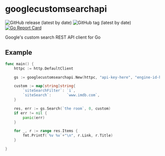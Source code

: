 # googlecustomsearchapi

![GitHub release (latest by date)](https://img.shields.io/github/v/release/raspi/googlecustomsearchapi?style=for-the-badge)
![GitHub tag (latest by date)](https://img.shields.io/github/v/tag/raspi/googlecustomsearchapi?style=for-the-badge)
[![Go Report Card](https://goreportcard.com/badge/github.com/raspi/googlecustomsearchapi)](https://goreportcard.com/report/github.com/raspi/googlecustomsearchapi)

Google's custom search REST API client for Go

## Example

```go
func main() {
	httpc := http.DefaultClient

	gs := googlecustomsearchapi.New(httpc, "api-key-here", "engine-id-here")

	custom := map[string]string{
		`siteSearchFilter`: `i`,
		`siteSearch`:       `www.imdb.com`,
	}

	res, err := gs.Search(`the room`, 0, custom)
	if err != nil {
		panic(err)
	}

	for _, r := range res.Items {
		fmt.Printf(`%v %v`+"\n", r.Link, r.Title)
	}

}
```